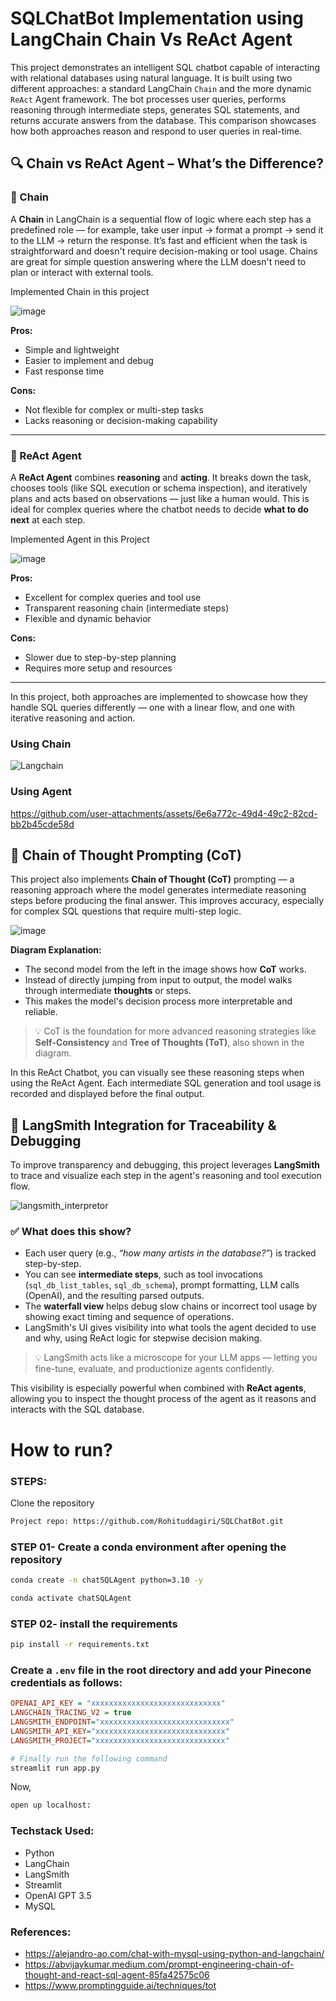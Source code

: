 # SQLChatBot Implementation using LangChain Chain Vs ReAct Agent 

This project demonstrates an intelligent SQL chatbot capable of interacting with relational databases using natural language. It is built using two different approaches: a standard LangChain `Chain` and the more dynamic `ReAct` Agent framework. The bot processes user queries, performs reasoning through intermediate steps, generates SQL statements, and returns accurate answers from the database. This comparison showcases how both approaches reason and respond to user queries in real-time.

## 🔍 Chain vs ReAct Agent – What’s the Difference?

### 🧱 Chain
A **Chain** in LangChain is a sequential flow of logic where each step has a predefined role — for example, take user input → format a prompt → send it to the LLM → return the response. It’s fast and efficient when the task is straightforward and doesn't require decision-making or tool usage. Chains are great for simple question answering where the LLM doesn't need to plan or interact with external tools.

Implemented Chain in this project

![image](https://github.com/user-attachments/assets/c1a4c3f2-1eec-47f8-be2c-0654646ffd49)


**Pros:**
- Simple and lightweight
- Easier to implement and debug
- Fast response time

**Cons:**
- Not flexible for complex or multi-step tasks
- Lacks reasoning or decision-making capability

---

### 🤖 ReAct Agent
A **ReAct Agent** combines **reasoning** and **acting**. It breaks down the task, chooses tools (like SQL execution or schema inspection), and iteratively plans and acts based on observations — just like a human would. This is ideal for complex queries where the chatbot needs to decide **what to do next** at each step.

Implemented Agent in this Project

![image](https://github.com/user-attachments/assets/f44dca3d-c8a3-4775-bf36-6e6ab2726b1f)


**Pros:**
- Excellent for complex queries and tool use
- Transparent reasoning chain (intermediate steps)
- Flexible and dynamic behavior

**Cons:**
- Slower due to step-by-step planning
- Requires more setup and resources

---

In this project, both approaches are implemented to showcase how they handle SQL queries differently — one with a linear flow, and one with iterative reasoning and action.


### Using Chain  
![Langchain](chat-mysql.png)


### Using Agent
https://github.com/user-attachments/assets/6e6a772c-49d4-49c2-82cd-bb2b45cde58d


## 🧠 Chain of Thought Prompting (CoT)

This project also implements **Chain of Thought (CoT)** prompting — a reasoning approach where the model generates intermediate reasoning steps before producing the final answer. This improves accuracy, especially for complex SQL questions that require multi-step logic.

![image](https://github.com/user-attachments/assets/31c00743-fc83-4cae-9a09-99c14a6a43c2)


**Diagram Explanation:**
- The second model from the left in the image shows how **CoT** works.
- Instead of directly jumping from input to output, the model walks through intermediate **thoughts** or steps.
- This makes the model's decision process more interpretable and reliable.

> 💡 CoT is the foundation for more advanced reasoning strategies like **Self-Consistency** and **Tree of Thoughts (ToT)**, also shown in the diagram.

In this ReAct Chatbot, you can visually see these reasoning steps when using the ReAct Agent. Each intermediate SQL generation and tool usage is recorded and displayed before the final output.


## 🧪 LangSmith Integration for Traceability & Debugging

To improve transparency and debugging, this project leverages **LangSmith** to trace and visualize each step in the agent's reasoning and tool execution flow.

![langsmith_interpretor](https://github.com/user-attachments/assets/f9f7eb37-7cfc-4197-814c-0a0da1855469)

### ✅ What does this show?

- Each user query (e.g., _“how many artists in the database?”_) is tracked step-by-step.
- You can see **intermediate steps**, such as tool invocations (`sql_db_list_tables`, `sql_db_schema`), prompt formatting, LLM calls (OpenAI), and the resulting parsed outputs.
- The **waterfall view** helps debug slow chains or incorrect tool usage by showing exact timing and sequence of operations.
- LangSmith's UI gives visibility into what tools the agent decided to use and why, using ReAct logic for stepwise decision making.

> 💡 LangSmith acts like a microscope for your LLM apps — letting you fine-tune, evaluate, and productionize agents confidently.

This visibility is especially powerful when combined with **ReAct agents**, allowing you to inspect the thought process of the agent as it reasons and interacts with the SQL database.


# How to run?
### STEPS:

Clone the repository

```bash
Project repo: https://github.com/Rohituddagiri/SQLChatBot.git
```

### STEP 01- Create a conda environment after opening the repository

```bash
conda create -n chatSQLAgent python=3.10 -y
```

```bash
conda activate chatSQLAgent
```

### STEP 02- install the requirements
```bash
pip install -r requirements.txt
```


### Create a `.env` file in the root directory and add your Pinecone credentials as follows:

```ini
OPENAI_API_KEY = "xxxxxxxxxxxxxxxxxxxxxxxxxxxxx"
LANGCHAIN_TRACING_V2 = true
LANGSMITH_ENDPOINT="xxxxxxxxxxxxxxxxxxxxxxxxxxxxx"
LANGSMITH_API_KEY="xxxxxxxxxxxxxxxxxxxxxxxxxxxxx"
LANGSMITH_PROJECT="xxxxxxxxxxxxxxxxxxxxxxxxxxxxx"
```

```bash
# Finally run the following command
streamlit run app.py
```

Now,
```bash
open up localhost:
```


### Techstack Used:

- Python
- LangChain
- LangSmith
- Streamlit
- OpenAI GPT 3.5
- MySQL

### References:
- https://alejandro-ao.com/chat-with-mysql-using-python-and-langchain/
- https://abvijaykumar.medium.com/prompt-engineering-chain-of-thought-and-react-sql-agent-85fa42575c06
- https://www.promptingguide.ai/techniques/tot

